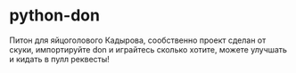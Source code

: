 # python-don
Питон для яйцоголового Кадырова, сообственно проект сделан от скуки, импортируйте don и играйтесь сколько хотите, можете улучшать и кидать в пулл реквесты!
